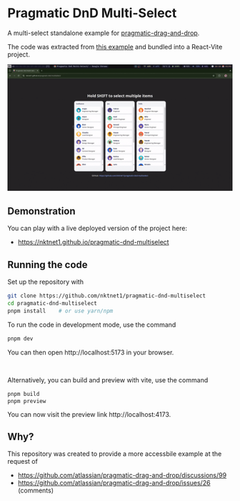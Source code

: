 # Pragmatic DnD Multi-Select

A multi-select standalone example for [pragmatic-drag-and-drop](https://github.com/atlassian/pragmatic-drag-and-drop).

The code was extracted from [this example](https://github.com/atlassian/pragmatic-drag-and-drop/blob/967082b9c01ad5161ea78867417f7e697fb9ee9d/packages/documentation/examples/board-with-multi-drag.tsx) and bundled into a React-Vite project.

![Showcase GIF](/docs/assets/showcase.gif)

## Demonstration

You can play with a live deployed version of the project here:
- https://nktnet1.github.io/pragmatic-dnd-multiselect

## Running the code

Set up the repository with

```sh
git clone https://github.com/nktnet1/pragmatic-dnd-multiselect
cd pragmatic-dnd-multiselect
pnpm install    # or use yarn/npm
```

To run the code in development mode, use the command
```sh
pnpm dev
```

You can then open http://localhost:5173 in your browser.

<br />

Alternatively, you can build and preview with vite, use the command

```
pnpm build
pnpm preview
```

You can now visit the preview link http://localhost:4173.

## Why?

This repository was created to provide a more accessbile example at the request of

- https://github.com/atlassian/pragmatic-drag-and-drop/discussions/99
- https://github.com/atlassian/pragmatic-drag-and-drop/issues/26 (comments)

